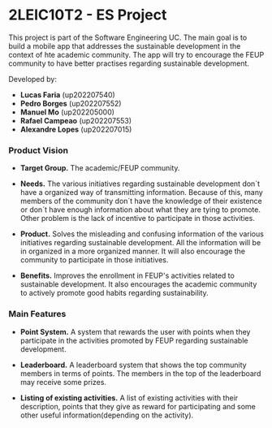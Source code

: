 # 2LEIC10T2 - ES Project

This project is part of the Software Engineering UC. 
The main goal is to build a mobile app that addresses the sustainable development in the context of hte academic community.
The app will try to encourage the FEUP community to have better practises regarding sustainable development.

Developed by:

 - **Lucas Faria** (up202207540)
 - **Pedro Borges** (up202207552)
 - **Manuel Mo** (up202205000)
 - **Rafael Campeao** (up202207553)
 - **Alexandre Lopes** (up202207015)

### Product Vision

 - **Target Group.**  The academic/FEUP community.


 - **Needs.**  The various initiatives regarding sustainable development don´t have a organized way of transmitting information. Because of this,
many members of the community don´t have the knowledge of their existence or don´t have enough information about what they are tying to promote.
Other problem is the lack of incentive to participate in those activities.


- **Product.** Solves the misleading and confusing information of the various initiatives regarding sustainable development.
  All the information will be in organized in a more organized manner. It will also encourage the community to participate in those initiatives.


- **Benefits.** Improves the enrollment in FEUP's activities related to sustainable development. It also encourages the academic community to actively promote good habits regarding sustainability.


### Main Features

- **Point System.** A system that rewards the user with points when they participate in the activities promoted by FEUP regarding sustainable development.


- **Leaderboard.** A leaderboard system that shows the top community members in terms of points. The members in the top of the leaderboard may receive some prizes.


- **Listing of existing activities.** A list of existing activities with their description, points that they give as reward for participating and some other useful information(depending on the activity).




